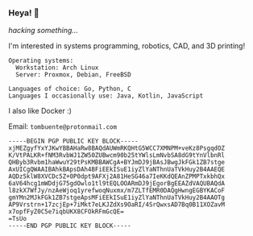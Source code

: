### Heya! 👋
*hacking something...*

I'm interested in systems programming, robotics, CAD, and 3D printing!
```
Operating systems:
  Workstation: Arch Linux
  Server: Proxmox, Debian, FreeBSD

Languages of choice: Go, Python, C
Languages I occasionally use: Java, Kotlin, JavaScript
```

I also like Docker :)

Email: `tombuente@protonmail.com`
```
-----BEGIN PGP PUBLIC KEY BLOCK-----
xjMEZgyfYxYJKwYBBAHaRw8BAQdAUWmRKQHtG5WCC7XMNPM+veKz8PsgqdOZ
K/VtPALKR+fNM3RvbWJ1ZW50ZUBwcm90b25tYWlsLmNvbSA8dG9tYnVlbnRl
QHByb3Rvbm1haWwuY29tPsKMBBAWCgA+BYJmDJ9jBAsJBwgJkFGk1ZB7stge
AxUICgQWAAIBAhkBApsDAh4BFiEEkISuE1iyZlYaNThnUaTVkHuy2B4AAEQE
AQDz5klW8XVCDc5Z+0P0dpt9AFXj2A81HeSG46a7IeKKdQEAnZPMPTxkbhQx
6aV64hcg1mWDdjG75gdOwlo1tl9tEQLOOARmDJ9jEgorBgEEAZdVAQUBAQdA
l8zkX7WfJy/nzAeWjoq1yrefwoqNuxmx/m7ZLTfEMR0DAQgHwngEGBYKACoF
gmYMn2MJkFGk1ZB7stgeApsMFiEEkISuE1iyZlYaNThnUaTVkHuy2B4AAOTg
AP9Vrstrn+17zcjEp+7iMkt7eLKJZdXs9OaRI/4SrQwxsAD7Bq0B11XOZavM
x7opfFyZ0C5e7iqbUKX8CFOkRFmGcQE=
=TsUo
-----END PGP PUBLIC KEY BLOCK-----
```
